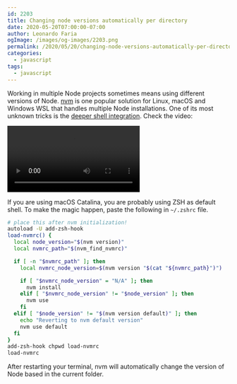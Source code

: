 ```yaml
---
id: 2203
title: Changing node versions automatically per directory
date: 2020-05-20T07:00:00-07:00
author: Leonardo Faria
ogImage: /images/og-images/2203.png
permalink: /2020/05/20/changing-node-versions-automatically-per-directory
categories:
  - javascript
tags:
  - javascript
---
```


Working in multiple Node projects sometimes means using different versions of Node. [nvm](https://github.com/nvm-sh/nvm) is one popular solution for Linux, macOS and Windows WSL that handles multiple Node installations. One of its most unknown tricks is the [deeper shell integration](https://github.com/nvm-sh/nvm#deeper-shell-integration). Check the video:

<video class="h-auto" controls autoplay="autoplay">
  <source src="/wp-content/uploads/2020/05/nvm.mp4" type="video/mp4">
</video>

If you are using macOS Catalina, you are probably using ZSH as default shell. To make the magic happen, paste the following in `~/.zshrc` file.

```bash
# place this after nvm initialization!
autoload -U add-zsh-hook
load-nvmrc() {
  local node_version="$(nvm version)"
  local nvmrc_path="$(nvm_find_nvmrc)"

  if [ -n "$nvmrc_path" ]; then
    local nvmrc_node_version=$(nvm version "$(cat "${nvmrc_path}")")

    if [ "$nvmrc_node_version" = "N/A" ]; then
      nvm install
    elif [ "$nvmrc_node_version" != "$node_version" ]; then
      nvm use
    fi
  elif [ "$node_version" != "$(nvm version default)" ]; then
    echo "Reverting to nvm default version"
    nvm use default
  fi
}
add-zsh-hook chpwd load-nvmrc
load-nvmrc
```

After restarting your terminal, nvm will automatically change the version of Node based in the current folder.

